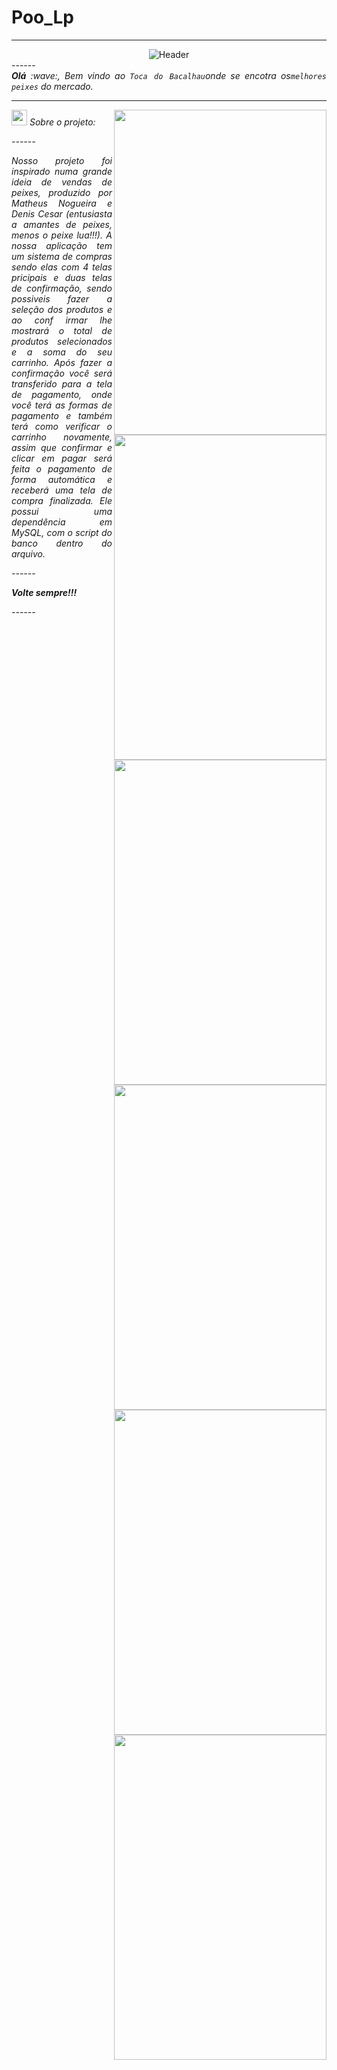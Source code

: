 # Poo_Lp

-----

<div align="center">
<img alt="Header" src="https://github.com/Dnizdj/Dnizdj/blob/main/img/tela%201%20(1).png"/>
</div>
------
</div>
<div align="justify">
<i><b>Olá</b> :wave:, Bem vindo ao <code>Toca do Bacalhau</code>onde se encotra os<code>melhores peixes</code> do mercado.
</div>

-----

<div>
<div>
<img align="right" src="https://github.com/Dnizdj/Dnizdj/blob/main/img/projetinhopai3.png" width="340px" height="520px"/>
<img align="right" src="https://github.com/Dnizdj/Dnizdj/blob/main/img/projetinhopai.png" width="340px" height="520px"/>
<img align="right" src="https://github.com/Dnizdj/Dnizdj/blob/main/img/projetinhopai4.png" width="340px" height="520px"/>
<img align="right" src="https://github.com/Dnizdj/Dnizdj/blob/main/img/projetinhopai2.png" width="340px" height="520px"/>
<img align="right" src="https://github.com/Dnizdj/Dnizdj/blob/main/img/projetinhopai26.png" width="340px" height="520px"/>
<img align="right" src="https://github.com/Dnizdj/Dnizdj/blob/main/img/projetinhopai5.png" width="340px" height="520px"/> 
</div>
  
<img height="25" src="https://github.com/Dnizdj/Dnizdj/blob/main/img/projetinhopai.png"/> Sobre o projeto:

<div align="justify">
<p>
------
<p/>
<p> 
  Nosso projeto foi inspirado numa grande ideia de vendas de peixes, produzido por Matheus Nogueira e Denis Cesar (entusiasta a amantes de peixes, menos o peixe lua!!!).
  A nossa aplicação tem um sistema de compras sendo elas com 4 telas pricipais e duas telas de confirmação, sendo possiveis fazer a seleção dos produtos e ao conf
irmar lhe mostrará o total de produtos selecionados e a soma do seu carrinho. 
  Após fazer a confirmação você será transferido para a tela de pagamento, onde você terá as formas de pagamento e também terá como verificar o carrinho novamente, assim que confirmar e clicar em pagar será feita o pagamento de forma automática e receberá uma tela de compra finalizada.
  Ele possui uma dependência em MySQL, com o script do banco dentro do arquivo.
</p>
<p>
------
</p>
  <b> Volte sempre!!! </b>
<p>
------
</p>
</div>
</div>


